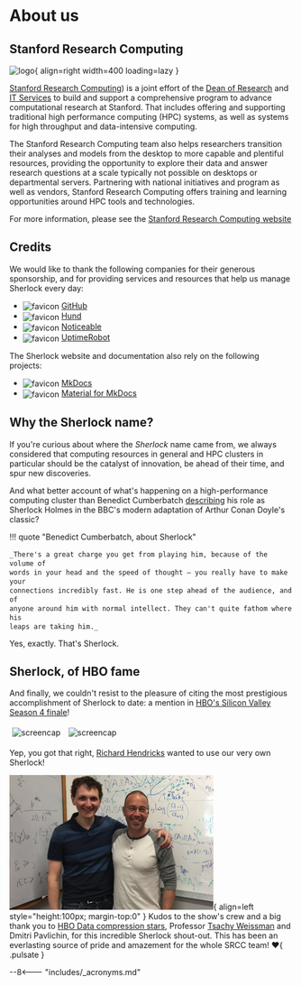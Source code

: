 # About us

## Stanford Research Computing

![logo](images/srcc.png){ align=right width=400 loading=lazy }

[Stanford Research Computing][url_srcc]) is a joint effort of the [Dean of
Research][url_dor] and [IT Services][url_uit] to build and support a
comprehensive program to advance computational research at Stanford.  That
includes offering and supporting traditional high performance computing (HPC)
systems, as well as systems for high throughput and data-intensive computing.

The Stanford Research Computing team also helps researchers transition their
analyses and models from the desktop to more capable and plentiful resources,
providing the opportunity to explore their data and answer research questions
at a scale typically not possible on desktops or departmental servers.
Partnering with national initiatives and program as well as vendors, Stanford
Research Computing offers training and learning opportunities around HPC tools
and technologies.

For more information, please see the [Stanford Research Computing
website][url_srcc]

[url_provost]:    //provost.stanford.edu/
[url_dor]:        //doresearch.stanford.edu/research-offices/dor-office-vice-provost-and-dean-research
[url_uit]:        //uit.stanford.edu
[url_srcc]:       //srcc.stanford.edu


## Credits

We would like to thank the following companies for their generous sponsorship,
and for providing services and resources that help us manage Sherlock every
day:

<!-- HTML styles for icons, pics and tables -->
<style>
img[alt="favicon"] {
    vertical-align: middle;
    height: 1rem;
}
img[alt="screencap"] {
    width: 320px;
    margin: 5px;
}
</style>

* ![favicon](//github.com/favicon.ico) [GitHub](//github.com)
* ![favicon](//hund.io/favicon.ico) [Hund](//hund.io)
* ![favicon](//images.noticeable.cloud/favicon.ico) [Noticeable](//noticeable.io)
* ![favicon](//uptimerobot.com/favicon.ico) [UptimeRobot](//uptimerobot.com)


The Sherlock website and documentation also rely on the following projects:

* ![favicon](//www.mkdocs.org/img/favicon.ico) [MkDocs](//mkdocs.org/)
* ![favicon](//squidfunk.github.io/mkdocs-material/assets/favicon.png)
  [Material for MkDocs](//squidfunk.github.io/mkdocs-material/)


## Why the Sherlock name?

If you're curious about where the *Sherlock* name came from, we always
considered that computing resources in general and HPC clusters in particular
should be the catalyst of innovation, be ahead of their time, and spur new
discoveries.

And what better account of what's happening on a high-performance computing
cluster than Benedict Cumberbatch [describing][url_quote] his role as Sherlock
Holmes in the BBC's modern adaptation of Arthur Conan Doyle's classic?

!!! quote "Benedict Cumberbatch, about Sherlock"

    _There's a great charge you get from playing him, because of the volume of
    words in your head and the speed of thought – you really have to make your
    connections incredibly fast. He is one step ahead of the audience, and of
    anyone around him with normal intellect. They can't quite fathom where his
    leaps are taking him._

Yes, exactly. That's Sherlock.


## Sherlock, of HBO fame

And finally, we couldn't resist to the pleasure of citing the most
prestigious accomplishment of Sherlock to date: a mention in [HBO's Silicon
Valley][url_sv] [Season 4 finale][url_ep38]!

![screencap](images/richard.png)
![screencap](images/bighead.png)

Yep, you got that right, [Richard Hendricks][url_richard] wanted to use our
very own Sherlock!

![compression_stars](images/compression_stars.png){ align=left
style="height:100px; margin-top:0" } Kudos to the show's crew and a big thank
you to [HBO Data compression stars][url_ieee], Professor [Tsachy
Weissman][url_tsachy] and Dmitri Pavlichin, for this incredible Sherlock
shout-out. This has been an everlasting source of pride and amazement for the
whole SRCC team! :heart:{ .pulsate }


[comment]: #  (link URLs -----------------------------------------------------)

[url_ep38]:     //www.hbo.com/silicon-valley/season-4/10-server-error
[url_sv]:       //www.hbo.com/silicon-valley
[url_richard]:  //www.hbo.com/silicon-valley/cast-and-crew/richard-hendricks
[url_quote]:    //www.theguardian.com/tv-and-radio/2010/jul/17/benedict-cumberbatch-sherlock-holmes
[url_tsachy]:   //web.stanford.edu/~tsachy/
[url_ieee]:     //ieeexplore.ieee.org/stamp/stamp.jsp?arnumber=8449030

--8<--- "includes/_acronyms.md"
